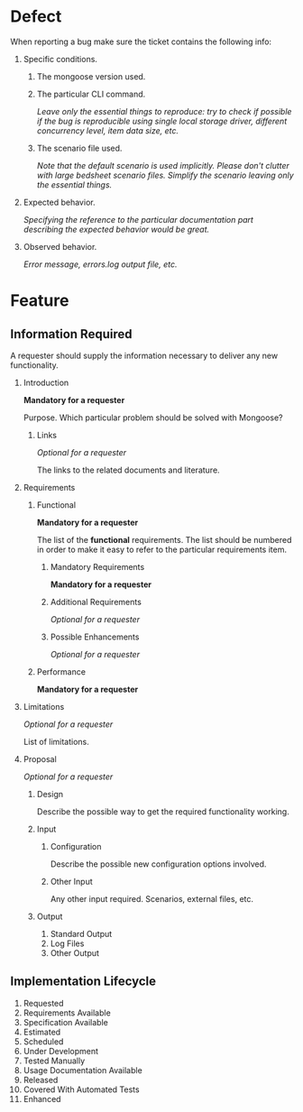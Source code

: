 # Defect

When reporting a bug make sure the ticket contains the following info:

1. Specific conditions.
   1. The mongoose version used.
   2. The particular CLI command.

      *Leave only the essential things to reproduce: try to check if possible if the bug is reproducible using
 single local storage driver, different concurrency level, item data size, etc.*

   3. The scenario file used.

      *Note that the default scenario is used implicitly. Please don't clutter with large bedsheet scenario files.
      Simplify the scenario leaving only the essential things.*

2. Expected behavior.

   *Specifying the reference to the particular documentation part describing the expected behavior would be great.*

3. Observed behavior.

   *Error message, errors.log output file, etc.*

# Feature

## Information Required

A requester should supply the information necessary to deliver any new
functionality.

1. Introduction

   **Mandatory for a requester**

   Purpose. Which particular problem should be solved with Mongoose?

   1. Links

      *Optional for a requester*

      The links to the related documents and literature.

2. Requirements

   1. Functional

      **Mandatory for a requester**

      The list of the **functional** requirements. The list should be numbered in order to make it easy to refer to the
      particular requirements item.

      1. Mandatory Requirements

         **Mandatory for a requester**

      2. Additional Requirements

         *Optional for a requester*

      3. Possible Enhancements

         *Optional for a requester*

   2. Performance

      **Mandatory for a requester**

3. Limitations

   *Optional for a requester*

   List of limitations.

4. Proposal

    *Optional for a requester*

    1. Design

       Describe the possible way to get the required functionality working.

    3. Input

       1. Configuration

          Describe the possible new configuration options involved.

       2. Other Input

          Any other input required. Scenarios, external files, etc.

    4. Output

       1. Standard Output
       2. Log Files
       3. Other Output


## Implementation Lifecycle

1. Requested
2. Requirements Available
2. Specification Available
3. Estimated
4. Scheduled
5. Under Development
6. Tested Manually
7. Usage Documentation Available
8. Released
9. Covered With Automated Tests
10. Enhanced
